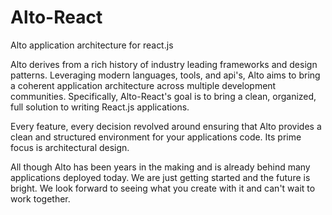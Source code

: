 # Alto-React
Alto application architecture for react.js

Alto derives from a rich history of industry leading frameworks and design patterns.  Leveraging modern languages, tools, and api's, Alto aims to bring a coherent application architecture across multiple development communities.  Specifically, Alto-React's goal is to bring a clean, organized, full solution to writing React.js applications. 

Every feature, every decision revolved around ensuring that Alto provides a clean and structured environment for your applications code.  Its prime focus is architectural design.

All though Alto has been years in the making and is already behind many applications deployed today.  We are just getting started and the future is bright.  We look forward to seeing what you create with it and can't wait to work together.  
